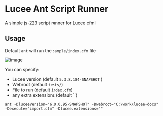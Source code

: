 # Lucee Ant Script Runner

A simple js-223 script runner for Lucee cfml

## Usage

Default `ant` will run the `sample/index.cfm` file

![image](https://user-images.githubusercontent.com/426404/122402355-b0dbf980-cf7d-11eb-8837-37dec47d0713.png)

You can specify:

- Lucee version  (default `5.3.8.184-SNAPSHOT` )
- Webroot  (default `tests/`)
- File to run (default `index.cfm`)
- any extra extensions (default ``)

`ant -DluceeVersion="6.0.0.95-SNAPSHOT" -Dwebroot="C:\work\lucee-docs" -Dexecute="import.cfm" -Dlucee.extensions=""`
